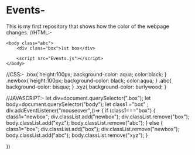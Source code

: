 # Events-
This is my first repository that shows how the color of the webpage changes.
//HTML:-
<!DOCTYPE html>
<html lang="en">
    <head>
        <meta charset="UTF-8"/>
        <meta name="viewport" content="width=device-width, initial-scale=1.0"/>
        <title>DOCUMENT2</title>
        <link rel="stylesheet" href="style.css"/>
    </head>

    <body class="abc">
        <div class="box">1st box</div>
        
        <script src="Events.js"></script>
    </body>
</html>

//CSS:-
.box{
    height:100px;
    background-color: aqua;
    color:black;
}
.newbox{
    height:100px;
    background-color: black;
    color:aqua;
}
.abc{
    background-color: bisque;
}
.xyz{
    background-color: burlywood;
}

//JAVASCRIPT:-
let div=document.querySelector(".box");
let body=document.querySelector("body");
let class1 ="box" ;
div.addEventListener("mouseover",()=>
{
    if (class1==="box")
    {
        class1="newbox";
        div.classList.add("newbox");
        div.classList.remove("box");
        body.classList.add("xyz");
        body.classList.remove("abc");
    }
    else
    {
        class1="box";
        div.classList.add("box");
        div.classList.remove("newbox");
        body.classList.add("abc");
        body.classList.remove("xyz");
    }
    
})
